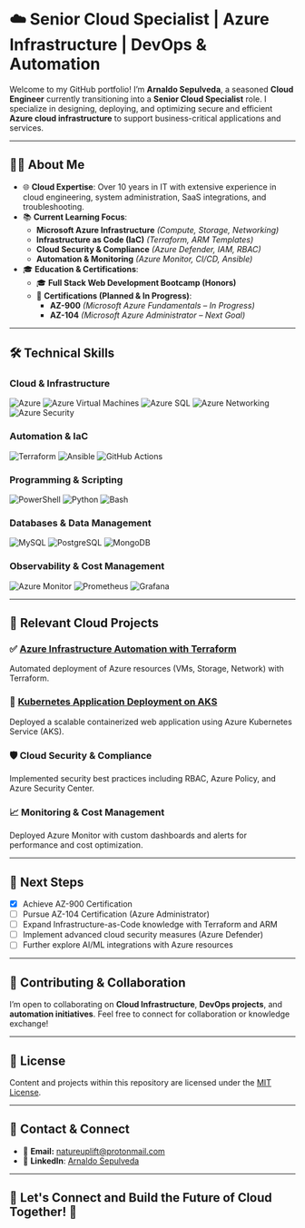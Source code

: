 # ☁️ Senior Cloud Specialist | Azure Infrastructure | DevOps & Automation

Welcome to my GitHub portfolio! I’m **Arnaldo Sepulveda**, a seasoned **Cloud Engineer** currently transitioning into a **Senior Cloud Specialist** role. I specialize in designing, deploying, and optimizing secure and efficient **Azure cloud infrastructure** to support business-critical applications and services.

---

## 👨‍💻 About Me

- 🌐 **Cloud Expertise**: Over 10 years in IT with extensive experience in cloud engineering, system administration, SaaS integrations, and troubleshooting.
- 📚 **Current Learning Focus**:
  - **Microsoft Azure Infrastructure** *(Compute, Storage, Networking)*
  - **Infrastructure as Code (IaC)** *(Terraform, ARM Templates)*
  - **Cloud Security & Compliance** *(Azure Defender, IAM, RBAC)*
  - **Automation & Monitoring** *(Azure Monitor, CI/CD, Ansible)*
- 🎓 **Education & Certifications**:
  - 🎓 **Full Stack Web Development Bootcamp (Honors)**
  - 🏅 **Certifications (Planned & In Progress)**:
    - **AZ-900** *(Microsoft Azure Fundamentals – In Progress)*
    - **AZ-104** *(Microsoft Azure Administrator – Next Goal)*

---

## 🛠️ Technical Skills

### Cloud & Infrastructure

![Azure](https://img.shields.io/badge/-Azure-0078D4?style=flat-square&logo=microsoftazure&logoColor=white)
![Azure Virtual Machines](https://img.shields.io/badge/-Azure%20VMs-0078D4?style=flat-square&logo=microsoftazure&logoColor=white)
![Azure SQL](https://img.shields.io/badge/-Azure%20SQL-0089D6?style=flat-square&logo=microsoftazure&logoColor=white)
![Azure Networking](https://img.shields.io/badge/-Azure%20Networking-0078D4?style=flat-square&logo=microsoftazure&logoColor=white)
![Azure Security](https://img.shields.io/badge/-Azure%20Security-0057E7?style=flat-square&logo=microsoftazure&logoColor=white)

### Automation & IaC

![Terraform](https://img.shields.io/badge/-Terraform-7B42BC?style=flat-square&logo=terraform&logoColor=white)
![Ansible](https://img.shields.io/badge/-Ansible-EE0000?style=flat-square&logo=ansible&logoColor=white)
![GitHub Actions](https://img.shields.io/badge/-GitHub%20Actions-2088FF?style=flat-square&logo=githubactions&logoColor=white)

### Programming & Scripting

![PowerShell](https://img.shields.io/badge/-PowerShell-5391FE?style=flat-square&logo=powershell&logoColor=white)
![Python](https://img.shields.io/badge/-Python-FFD43B?style=flat-square&logo=python&logoColor=blue)
![Bash](https://img.shields.io/badge/-Bash-4EAA25?style=flat-square&logo=gnubash&logoColor=white)

### Databases & Data Management

![MySQL](https://img.shields.io/badge/-MySQL-4479A1?style=flat-square&logo=mysql&logoColor=white)
![PostgreSQL](https://img.shields.io/badge/-PostgreSQL-336791?style=flat-square&logo=postgresql&logoColor=white)
![MongoDB](https://img.shields.io/badge/-MongoDB-47A248?style=flat-square&logo=mongodb&logoColor=white)

### Observability & Cost Management

![Azure Monitor](https://img.shields.io/badge/-Azure%20Monitor-0078D4?style=flat-square&logo=microsoftazure&logoColor=white)
![Prometheus](https://img.shields.io/badge/-Prometheus-E6522C?style=flat-square&logo=prometheus&logoColor=white)
![Grafana](https://img.shields.io/badge/-Grafana-F46800?style=flat-square&logo=grafana&logoColor=white)

---

## 🚀 Relevant Cloud Projects

### ✅ [Azure Infrastructure Automation with Terraform](#)
Automated deployment of Azure resources (VMs, Storage, Network) with Terraform.

### 🚀 [Kubernetes Application Deployment on AKS](#)
Deployed a scalable containerized web application using Azure Kubernetes Service (AKS).

### 🛡️ Cloud Security & Compliance
Implemented security best practices including RBAC, Azure Policy, and Azure Security Center.

### 📈 Monitoring & Cost Management
Deployed Azure Monitor with custom dashboards and alerts for performance and cost optimization.

---

## 📌 Next Steps
- [x] Achieve AZ-900 Certification
- [ ] Pursue AZ-104 Certification (Azure Administrator)
- [ ] Expand Infrastructure-as-Code knowledge with Terraform and ARM
- [ ] Implement advanced cloud security measures (Azure Defender)
- [ ] Further explore AI/ML integrations with Azure resources

---

## 🤝 Contributing & Collaboration

I’m open to collaborating on **Cloud Infrastructure**, **DevOps projects**, and **automation initiatives**. Feel free to connect for collaboration or knowledge exchange!

---

## 📜 License

Content and projects within this repository are licensed under the [MIT License](LICENSE).

---

## 📧 Contact & Connect

- 📩 **Email:** [natureuplift@protonmail.com](mailto:natureuplift@protonmail.com)  
- 🔗 **LinkedIn**: [Arnaldo Sepulveda](https://www.linkedin.com/in/arnaldo-sepulveda)

---

## 🌟 Let's Connect and Build the Future of Cloud Together! 🚀
